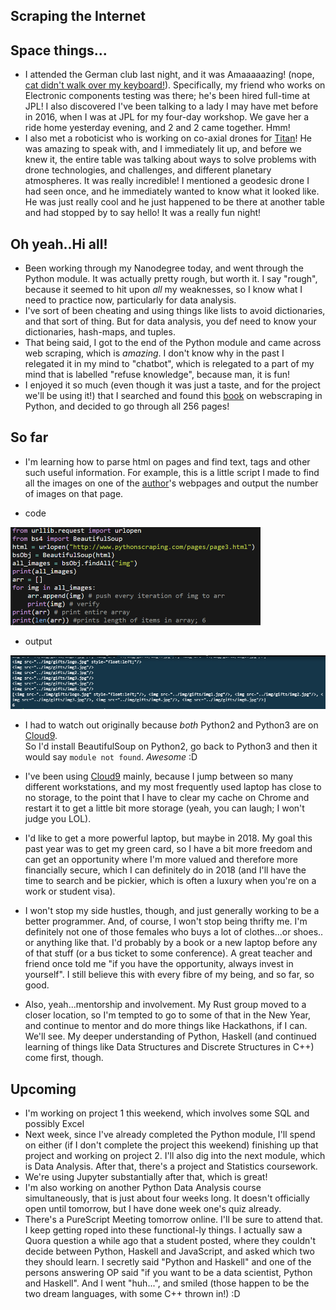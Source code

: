 ## Scraping the Internet

## Space things...

- I attended the German club last night, and it was Amaaaaazing! (nope, [cat didn't walk over my keyboard!](https://github.com/antirez/redis/issues/3909)). Specifically, my friend who works on Electronic components testing
  was there; he's been hired full-time at JPL! I also discovered I've been talking to a lady I may have met before 
  in 2016, when I was at JPL for my four-day workshop. We gave her a ride home yesterday evening, and 2 and 2 came 
  together. Hmm! 
- I also met a roboticist who is working on co-axial drones for [Titan](https://en.wikipedia.org/wiki/Titan_(moon))! He was amazing to speak with, and I immediately
  lit up, and before we knew it, the entire table was talking about ways to solve problems with drone technologies,
  and challenges, and different planetary atmospheres. It was really incredible! 
  I mentioned a geodesic drone I had seen once, and he immediately wanted to know what it looked like.
  He was just really cool and he just happened to be there at another table and had stopped by to say hello! 
  It was a really fun night!

## Oh yeah..Hi all!

- Been working through my Nanodegree today, and went through the Python module.
  It was actually pretty rough, but worth it. 
  I say "rough", because it seemed to hit upon *all* my weaknesses, so I know 
  what I need to practice now, particularly for data analysis.
- I've sort of been cheating and using things like lists to avoid dictionaries,
  and that sort of thing. But for data analysis, you def need to know your dictionaries,
  hash-maps, and tuples. 
- That being said, I got to the end of the Python module and came across web scraping,
  which is *amazing*. I don't know why in the past I relegated it in my mind to "chatbot",
  which is relegated to a part of my mind that is labelled "refuse knowledge", because 
  man, it is fun! 
- I enjoyed it so much (even though it was just a taste, and for the project we'll be using it!)
  that I searched and found this [book](http://zempirians.com/ebooks/Ryan%20Mitchell-Web%20Scraping%20with%20Python_%20Collecting%20Data%20from%20the%20Modern%20Web-O'Reilly%20Media%20(2015).pdf)
  on webscraping in Python, and decided to go through all 256 pages!

## So far

- I'm learning how to parse html on pages and find text, tags and other such useful information. 
  For example, this is a little script I made to find all the images on one of the [author](https://github.com/REMitchell)'s webpages
  and output the number of images on that page.
  
- code
<img src="/images/scrapey/scrapey2.png" width="400">

- output
<img src="/images/scrapey/scrapey1.png" width="600">

- I had to watch out originally because *both* Python2 and Python3 are on [Cloud9](https://aws.amazon.com/cloud9/). \
  So I'd install BeautifulSoup on Python2, go back to Python3 and then it would say ```module not found```.
  *Awesome* :D

- I've been using [Cloud9](https://aws.amazon.com/cloud9/) mainly, because I jump between so many different 
  workstations, and my most frequently used laptop has close to no storage, to the point that I have to clear
  my cache on Chrome and restart it to get a little bit more storage (yeah, you can laugh; I won't judge you LOL).
- I'd like to get a more powerful laptop, but maybe in 2018. My goal this past year was to get my green card,
  so I have a bit more freedom and can get an opportunity where I'm more valued and therefore more financially 
  secure, which I can definitely do in 2018 (and I'll have the time to search and be pickier, which is often a 
  luxury when you're on a work or student visa). 
- I won't stop my side hustles, though, and just generally working to be a better programmer. And, of course,
  I won't stop being thrifty me. I'm definitely not one of those females who buys a lot of clothes...or shoes..
  or anything like that. I'd probably by a book or a new laptop before any of that stuff (or a bus ticket
  to some conference). A great teacher and friend once told me "if you have the opportunity, always invest in 
  yourself". I still believe this with every fibre of my being, and so far, so good. 
- Also, yeah...mentorship and involvement. My Rust group moved to a closer location, so I'm tempted to go to 
  some of that in the New Year, and continue to mentor and do more things like Hackathons, if I can. We'll see.
  My deeper understanding of Python, Haskell (and continued learning of things like Data Structures and Discrete
  Structures in C++) come first, though.
  
## Upcoming

- I'm working on project 1 this weekend, which involves some SQL and possibly Excel
- Next week, since I've already completed the Python module, I'll spend on either
  (if I don't complete the project this weekend) finishing up that project and working
  on project 2. I'll also dig into the next module, which is Data Analysis. After that,
  there's a project and Statistics coursework. 
- We're using Jupyter substantially after that, which is great!
- I'm also working on another Python Data Analysis course simultaneously, that is just 
  about four weeks long. It doesn't officially open until tomorrow, but I have done 
  week one's quiz already. 
- There's a PureScript Meeting tomorrow online. I'll be sure to attend that. I keep 
  getting roped into these functional-ly things. I actually saw a Quora question a 
  while ago that a student posted, where they couldn't decide between Python, Haskell
  and JavaScript, and asked which two they should learn. I secretly said "Python and Haskell"
  and one of the persons answering OP said "if you want to be a data scientist, Python and Haskell".
  And I went "huh...", and smiled (those happen to be the two dream languages, with some C++ thrown in!) :D

